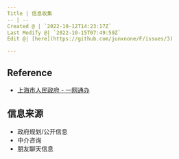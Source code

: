 ```yaml
---
Title | 信息收集
-- | --
Created @ | `2022-10-12T14:23:17Z`
Last Modify @| `2022-10-15T07:49:59Z`
Edit @| [here](https://github.com/junxnone/F/issues/3)

---
```

## Reference

- [上海市人民政府 -  一网通办](https://www.shanghai.gov.cn/)


## 信息来源

- 政府规划/公开信息
- 中介咨询
- 朋友聊天信息


